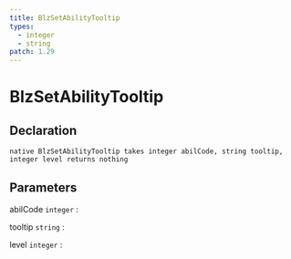 ```yaml
---
title: BlzSetAbilityTooltip
types:
  - integer
  - string
patch: 1.29
---
```


# BlzSetAbilityTooltip

## Declaration

```jass
native BlzSetAbilityTooltip takes integer abilCode, string tooltip, integer level returns nothing
```

## Parameters
abilCode `integer`
: 

tooltip `string`
: 

level `integer`
: 
